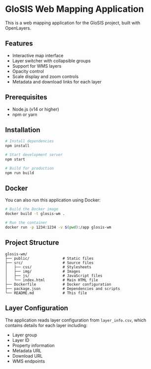 # GloSIS Web Mapping Application

This is a web mapping application for the GloSIS project, built with OpenLayers.

## Features

- Interactive map interface
- Layer switcher with collapsible groups
- Support for WMS layers
- Opacity control
- Scale display and zoom controls
- Metadata and download links for each layer

## Prerequisites

- Node.js (v14 or higher)
- npm or yarn

## Installation

```bash
# Install dependencies
npm install

# Start development server
npm start

# Build for production
npm run build
```

## Docker

You can also run this application using Docker:

```bash
# Build the Docker image
docker build -t glosis-wm .

# Run the container
docker run -p 1234:1234 -v $(pwd):/app glosis-wm
```

## Project Structure

```
glosis-wm/
├── public/               # Static files
├── src/                  # Source files
│   ├── css/              # Stylesheets
│   ├── img/              # Images
│   ├── js/               # JavaScript files
│   └── index.html        # Main HTML file
├── Dockerfile            # Docker configuration
├── package.json          # Dependencies and scripts
└── README.md             # This file
```

## Layer Configuration

The application reads layer configuration from `layer_info.csv`, which contains details for each layer including:
- Layer group
- Layer ID
- Property information
- Metadata URL
- Download URL
- WMS endpoints 